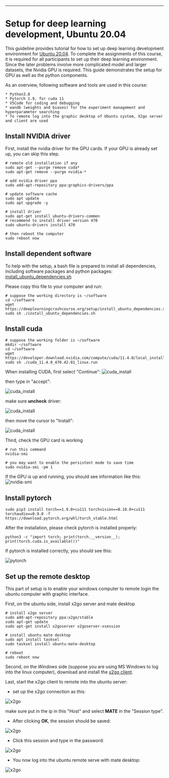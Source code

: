 
___
# Setup for deep learning development, Ubuntu 20.04

This guideline provides tutorial for how to set up deep learning development environment for [Ubuntu 20.04](https://ubuntu.com/). To complete the assignments of this course, it is required for all participants to set up their deep learning environment. Since the later problems involve more complicated model and larger datasets, the Nvidia GPU is required. This guide demonstrates the setup for GPU as well as the python components.

As an overview, following software and tools are used in this course:

    * Python3.8
    * Pytorch 1.9, for cuda 11
    * VSCode for coding and debugging
    * wandb (weights and biases) for the experiment management and hyperparameter searching
    * To remote log into the graphic desktop of Ubuntu system, X2go server and client are used

## Install NVIDIA driver

First, install the nvidia driver for the GPU cards. If your GPU is already set up, you can skip this step.

```
# remote old installation if any
sudo apt-get --purge remove cuda*
sudo apt-get remove --purge nvidia-*

# add nvidia driver ppa
sudo add-apt-repository ppa:graphics-drivers/ppa

# update software cache
sudo apt update
sudo apt upgrade -y

# install driver
sudo apt-get install ubuntu-drivers-common
# recommend to install driver version 470
sudo ubuntu-drivers install 470

# then reboot the computer
sudo reboot now
```
## Install dependent software

To help with the setup, a bash file is prepared to install all dependencies, including software packages and python packages:
[install_ubuntu_dependencies.sh](setup/install_ubuntu_dependencies.sh)

Please copy this file to your computer and run:
```
# suppose the working directory is ~/software
cd ~/software
wget https://deeplearningcrashcourse.org/setup/install_ubuntu_dependencies.sh
sudo sh ./install_ubuntu_dependencies.sh
```

## Install cuda
```
# suppose the working folder is ~/software
mkdir ~/software
cd ~/software
wget https://developer.download.nvidia.com/compute/cuda/11.4.0/local_installers/cuda_11.4.0_470.42.01_linux.run
sudo sh ./cuda_11.4.0_470.42.01_linux.run
```

When installing CUDA, first select "Continue":
![cuda_install](images/setup/cuda1.png)

then type in "accept":

![cuda_install](images/setup/cuda2.png)

make sure **uncheck** driver:

![cuda_install](images/setup/cuda3.png)

then move the cursor to "Install":

![cuda_install](images/setup/cuda4.png)

Third, check the GPU card is working
```
# run this command
nvidia-smi

# you may want to enable the persistent mode to save time
sudo nvidia-smi -pm 1
```

If the GPU is up and running, you should see information like this:
![nvidia-smi](images/setup/gpu_info.png)

## Install pytorch

```
sudo pip3 install torch==1.9.0+cu111 torchvision==0.10.0+cu111 torchaudio==0.9.0 -f https://download.pytorch.org/whl/torch_stable.html
```

After the installation, please check pytorch is installed properly:
```
python3 -c "import torch; print(torch.__version__); print(torch.cuda.is_available())"
```

If pytorch is installed correctly, you should see this:

![pytorch](images/setup/check_pytorch.png)

## Set up the remote desktop

This part of setup is to enable your windows computer to remote login the ubuntu computer with graphic interface.

First, on the ubuntu side, install x2go server and mate desktop
```
# install x2go server
sudo add-apt-repository ppa:x2go/stable
sudo apt-get update
sudo apt-get install x2goserver x2goserver-xsession

# install ubuntu mate desktop
sudo apt install tasksel
sudo tasksel install ubuntu-mate-desktop

# reboot
sudo reboot now
```

Second, on the *Windows* side (suppose you are using MS Windows to log into the linux computer), download and install the [x2go client](https://code.x2go.org/releases/X2GoClient_latest_mswin32-setup.exe). 

Last, start the x2go client to remote into the ubuntu server:

- set up the x2go connection as this:

![x2go](images/setup/x2go_client.png)

make sure put in the ip in this "Host" and select **MATE** in the "Session type".

- After clicking **OK**, the session should be saved:

![x2go](images/setup/x2go_client2.png)

- Click this session and type in the password:

![x2go](images/setup/x2go_client3.png)

- You now log into the ubuntu remote serve with mate desktop:

![x2go](images/setup/x2go_client4.png)